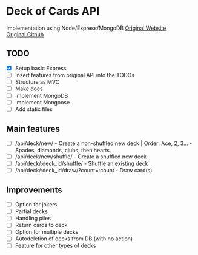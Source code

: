 # Deck of Cards API
Implementation using Node/Express/MongoDB
[Original Website](deckofcardsapi.com)  
[Original Github](https://github.com/crobertsbmw/deckofcards)

## TODO
- [x] Setup basic Express
- [ ] Insert features from original API into the TODOs
- [ ] Structure as MVC
- [ ] Make docs
- [ ] Implement MongoDB
- [ ] Implement Mongoose
- [ ] Add static files

## Main features
- [ ] /api/deck/new/ - Create a non-shuffled new deck | Order: Ace, 2, 3... - Spades, diamonds, clubs, then hearts
- [ ] /api/deck/new/shuffle/ - Create a shuffled new deck
- [ ] /api/deck/:deck_id/shuffle/ - Shuffle an existing deck
- [ ] /api/deck/:deck_id/draw/?count=:count - Draw card(s)

## Improvements
- [ ] Option for jokers
- [ ] Partial decks
- [ ] Handling piles
- [ ] Return cards to deck
- [ ] Option for multiple decks
- [ ] Autodeletion of decks from DB (with no action)
- [ ] Feature for other types of decks